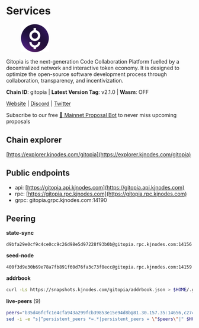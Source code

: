 # Services

<figure><img src="https://raw.githubusercontent.com/kj89/cosmos-images/main/logos/gitopia.png" alt=""><figcaption></figcaption></figure>

Gitopia is the next-generation Code Collaboration Platform fuelled by  a decentralized network and interactive token economy. It is designed  to optimize the open-source software development process through  collaboration, transparency, and incentivization.

**Chain ID**: gitopia | **Latest Version Tag**: v2.1.0 | **Wasm**: OFF

[Website](https://gitopia.com/) | [Discord](https://discord.gg/hFTXCGNYDZ) | [Twitter](https://twitter.com/gitopiaDAO)



Subscribe to our free [🤖 Mainnet Proposal Bot](https://t.me/kjnodes_proposal_bot) to never miss upcoming proposals


## Chain explorer
[https://explorer.kjnodes.com/gitopia](https://explorer.kjnodes.com/gitopia)

## Public endpoints

* api: [https://gitopia.api.kjnodes.com](https://gitopia.api.kjnodes.com)
* rpc: [https://gitopia.rpc.kjnodes.com](https://gitopia.rpc.kjnodes.com)
* grpc: gitopia.grpc.kjnodes.com:14190

## Peering

**state-sync**

```text
d9bfa29e0cf9c4ce0cc9c26d98e5d97228f93b0b@gitopia.rpc.kjnodes.com:14156
```

**seed-node**

```text
400f3d9e30b69e78a7fb891f60d76fa3c73f0ecc@gitopia.rpc.kjnodes.com:14159
```

**addrbook**
```bash
curl -Ls https://snapshots.kjnodes.com/gitopia/addrbook.json > $HOME/.gitopia/config/addrbook.json
```

**live-peers** (9)
```bash
peers="b35d46fcfc1e4cfa943a299fcb39853e15e94d8b@81.30.157.35:14656,c274f612fe7cf259aef7d9f01dc4ecfebca43656@148.251.137.146:26656,082e95b5d5351e68dcfb24dff802f9064cfd5a4c@65.109.92.241:51056,f6bb45c38d0a9abc926b5baa8f27473f2cd37d30@141.95.157.139:11356,0724a81eaee075bf4e1af702930dbc72977d71af@143.110.240.245:26656,abca18ed112719b4f0a23932797dba2733f0fd44@23.88.5.169:25656,de34c6491557c59bc5d73631fb73bf05cd726e3e@142.132.202.50:37656,d9bfa29e0cf9c4ce0cc9c26d98e5d97228f93b0b@65.109.88.38:14156,0e9f303834a5d1f3be0babd5466725b3609ebc82@65.21.141.246:28656"
sed -i -e "s|^persistent_peers *=.*|persistent_peers = \"$peers\"|" $HOME/.gitopia/config/config.toml
```
